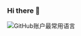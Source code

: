 ### Hi there 👋

<!--
**Yikoutian1/Yikoutian1** is a ✨ _special_ ✨ repository because its `README.md` (this file) appears on your GitHub profile.

Here are some ideas to get you started:

- 🔭 I’m currently working on ...
- 🌱 I’m currently learning ...
- 👯 I’m looking to collaborate on ...
- 🤔 I’m looking for help with ...
- 💬 Ask me about ...
- 📫 How to reach me: ...
- 😄 Pronouns: ...
- ⚡ Fun fact: ...
-->
![GitHub账户最常用语言](https://github-stats.ubrong.com/api/top-langs/?username=Yikoutian1&layout=compact&theme=tokyonight)
